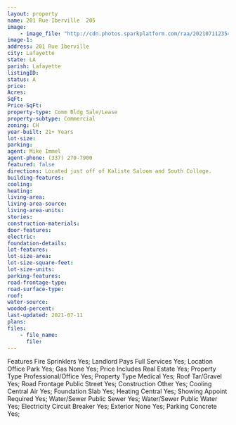 ```yaml
---
layout: property
name: 201 Rue Iberville  205
image:
    - image_file: "http://cdn.photos.sparkplatform.com/raa/20210711235412515376000000.jpg"
image-1:
address: 201 Rue Iberville 
city: Lafayette
state: LA
parish: Lafayette
listingID: 
status: A
price: 
Acres: 
SqFt: 
Price-SqFt: 
property-type: Comm Bldg Sale/Lease
property-subtype: Commercial
zoning: CH
year-built: 21+ Years
lot-size: 
parking: 
agent: Mike Immel
agent-phone: (337) 270-7900
featured: false
directions: Located just off of Kaliste Saloom and South College.
building-features: 
cooling: 
heating: 
living-area: 
living-area-source: 
living-area-units: 
stories: 
construction-materials: 
door-features: 
electric: 
foundation-details: 
lot-features: 
lot-size-area: 
lot-size-square-feet: 
lot-size-units: 
parking-features: 
road-frontage-type: 
road-surface-type: 
roof: 
water-source: 
wooded-percent: 
last-updated: 2021-07-11
plans: 
files:
    - file_name:
      file:
---
```

Features	Fire Sprinklers	Yes;
Landlord Pays	Full Services	Yes;
Location	Office Park	Yes;
Gas	None	Yes;
Price Includes	Real Estate	Yes;
Property Type	Professional/Office	Yes;
Property Type	Medical	Yes;
Roof	Tar/Gravel	Yes;
Road Frontage	Public Street	Yes;
Construction	Other	Yes;
Cooling	Central Air	Yes;
Foundation	Slab	Yes;
Heating	Central	Yes;
Showing	Appoint Required	Yes;
Water/Sewer	Public Sewer	Yes;
Water/Sewer	Public Water	Yes;
Electricity	Circuit Breaker	Yes;
Exterior	None	Yes;
Parking	Concrete	Yes;

